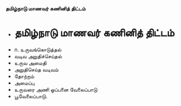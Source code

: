 **தமிழ்நாடு மாணவர் கணினித் திட்டம்**
- # தமிழ்நாடு மாணவர் கணினித் திட்டம்
- n. உருவங்கொடுத்தல்
- வடிவ அறுதிச்செய்தல்
- உருவ அமைதி
- அறுதிசெய்த வடிவம்
- தோற்றம்
- அமைப்பு
- உருவரை அணி ஒப்பனை வேலைப்பாடு
- பூவேலைப்பாடு.

